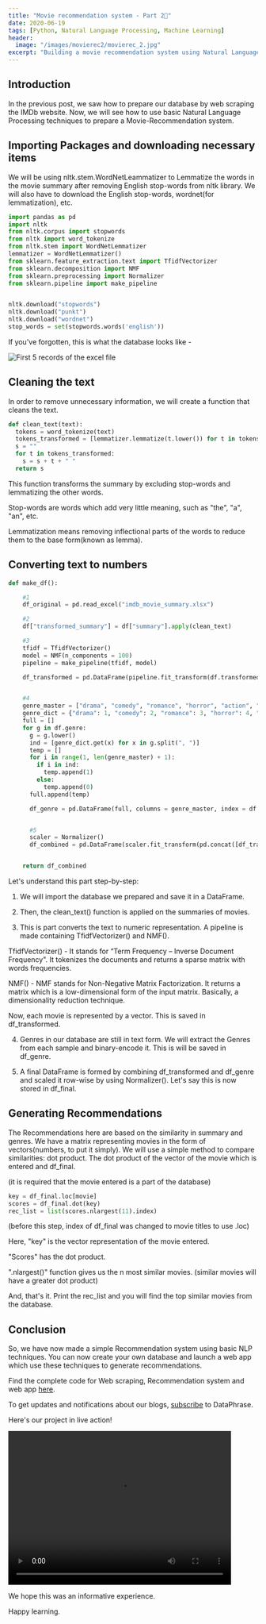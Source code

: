 ```yaml
---
title: "Movie recommendation system - Part 2🎥"
date: 2020-06-19
tags: [Python, Natural Language Processing, Machine Learning]
header:
  image: "/images/movierec2/movierec_2.jpg"
excerpt: "Building a movie recommendation system using Natural Language Processing."
---
```


## Introduction

In the previous post, we saw how to prepare our database by web scraping the IMDb website. Now, we will see how to use basic Natural Language Processing techniques to prepare a Movie-Recommendation system.

## Importing Packages and downloading necessary items

We will be using nltk.stem.WordNetLeammatizer to Lemmatize the words in the movie summary after removing English stop-words from nltk library.
We will also have to download the English stop-words, wordnet(for lemmatization), etc.

```python
import pandas as pd
import nltk
from nltk.corpus import stopwords
from nltk import word_tokenize
from nltk.stem import WordNetLemmatizer
lemmatizer = WordNetLemmatizer()
from sklearn.feature_extraction.text import TfidfVectorizer
from sklearn.decomposition import NMF
from sklearn.preprocessing import Normalizer
from sklearn.pipeline import make_pipeline


nltk.download("stopwords")
nltk.download("punkt")
nltk.download("wordnet")
stop_words = set(stopwords.words('english'))

```

If you've forgotten, this is what the database looks like -

<img src="{{ site.url }}{{ site.baseurl }}/images/movie_rec_1/excel_5.PNG" alt="First 5 records of the excel file">

## Cleaning the text

In order to remove unnecessary information, we will create a function that cleans the text.

```python
def clean_text(text):
  tokens = word_tokenize(text)
  tokens_transformed = [lemmatizer.lemmatize(t.lower()) for t in tokens if t not in stop_words]
  s = ""
  for t in tokens_transformed:
    s = s + t + " "
  return s
```

This function transforms the summary by excluding stop-words and lemmatizing the other words.

Stop-words are words which add very little meaning, such as "the", "a", "an", etc.

Lemmatization means removing inflectional parts of the words to reduce them to the base form(known as lemma).


## Converting text to numbers

```python
def make_df():

    #1
    df_original = pd.read_excel("imdb_movie_summary.xlsx")

    #2
    df["transformed_summary"] = df["summary"].apply(clean_text)    

    #3
    tfidf = TfidfVectorizer()  
    model = NMF(n_components = 100)
    pipeline = make_pipeline(tfidf, model)

    df_transformed = pd.DataFrame(pipeline.fit_transform(df.transformed_summary), index = df.titles)


    #4
    genre_master = ["drama", "comedy", "romance", "horror", "action", "sci-fi", "sport", "fantasy", "crime", "music", "war", "biography", "thriller", "mystery", "family", "animation", "adventure", "musical", "history", "western", "film-noir" ]
    genre_dict = {"drama": 1, "comedy": 2, "romance": 3, "horror": 4, "action": 5, "sci-fi": 6, "sport":7, "fantasy": 8, "crime":  9, "music": 10, "war": 11, "biography": 12, "thriller": 13, "mystery": 14, "family": 15, "animation": 16, "adventure": 17, "musical": 18, "history": 19, "western": 20, "film-noir": 21}
    full = []
    for g in df.genre:
      g = g.lower()
      ind = [genre_dict.get(x) for x in g.split(", ")]
      temp = []
      for i in range(1, len(genre_master) + 1):
        if i in ind:
          temp.append(1)
        else:
          temp.append(0)
      full.append(temp)

      df_genre = pd.DataFrame(full, columns = genre_master, index = df.titles)


      #5
      scaler = Normalizer()
      df_combined = pd.DataFrame(scaler.fit_transform(pd.concat([df_transformed, df_genre], axis = 1)), index = df.titles)


    return df_combined
```

Let's understand this part step-by-step:

1. We will import the database we prepared and save it in a DataFrame.

2. Then, the clean_text() function is applied on the summaries of movies.

3. This is part converts the text to numeric representation. A pipeline is made containing TfidfVectorizer() and NMF().

  TfidfVectorizer() - It stands for “Term Frequency – Inverse Document Frequency". It tokenizes the documents and returns a sparse matrix with words frequencies.

  NMF() - NMF stands for Non-Negative Matrix Factorization. It returns a matrix which is a low-dimensional form of the input matrix.
  Basically, a dimensionality reduction technique.

  Now, each movie is represented by a vector. This is saved in df_transformed.

4. Genres in our database are still in text form. We will extract the Genres from each sample and binary-encode it. This is will be saved in df_genre.

5. A final DataFrame is formed by combining df_transformed and df_genre and scaled it row-wise by using Normalizer(). Let's say this is now stored in df_final.

## Generating Recommendations

The Recommendations here are based on the similarity in summary and genres. We have a matrix representing movies in the form of vectors(numbers, to put it simply).
We will use a simple method to compare similarities: dot product.
The dot product of the vector of the movie which is entered and df_final.

(it is required that the movie entered is a part of the database)

```python
key = df_final.loc[movie]
scores = df_final.dot(key)
rec_list = list(scores.nlargest(11).index)
```
(before this step, index of df_final was changed to movie titles to use .loc)

Here, "key" is the vector representation of the movie entered.

"Scores" has the dot product.

".nlargest()" function gives us the n most similar movies.
(similar movies will have a greater dot product)

And, that's it. Print the rec_list and you will find the top similar movies from the database.  

## Conclusion
So, we have now made a simple Recommendation system using basic NLP techniques. You can now create your own database and launch a web app which use these techniques to generate recommendations.

Find the complete code for Web scraping, Recommendation system and web app [here](https://github.com/mananjhaveri/Movie-Recommendation-System).

To get updates and notifications about our blogs, [subscribe](https://docs.google.com/forms/d/e/1FAIpQLSebziVJGTIj3BVelLh5n627G6QIP_fJJsk_qKVaYyfU-atrbg/viewform) to DataPhrase.

Here's our project in live action!

<video width="450" height="310" controls>
  <source src="{{ site.url }}{{ site.baseurl }}/videos/movierec2_video.mp4" type="video/mp4">
</video>

We hope this was an informative experience.

Happy learning.
